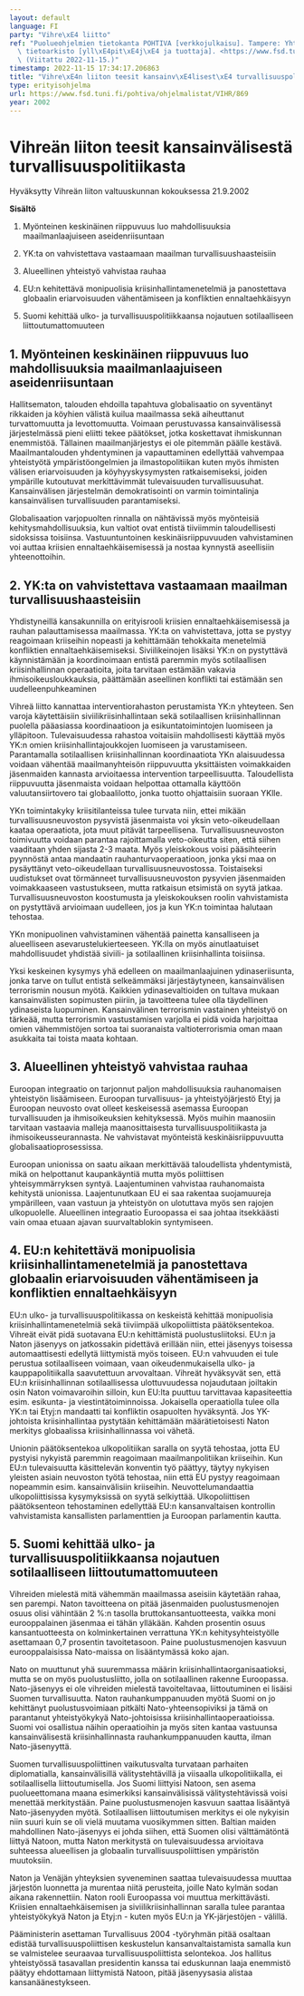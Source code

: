 ```yaml
---
layout: default
language: FI
party: "Vihre\xE4 liitto"
ref: "Puolueohjelmien tietokanta POHTIVA [verkkojulkaisu]. Tampere: Yhteiskuntatieteellinen\
  \ tietoarkisto [yll\xE4pit\xE4j\xE4 ja tuottaja]. <https://www.fsd.tuni.fi/pohtiva>.\
  \ (Viitattu 2022-11-15.)"
timestamp: 2022-11-15 17:34:17.206863
title: "Vihre\xE4n liiton teesit kansainv\xE4lisest\xE4 turvallisuuspolitiikasta"
type: erityisohjelma
url: https://www.fsd.tuni.fi/pohtiva/ohjelmalistat/VIHR/869
year: 2002
---
```



# Vihreän liiton teesit kansainvälisestä turvallisuuspolitiikasta


Hyväksytty Vihreän liiton valtuuskunnan kokouksessa 21.9.2002


**Sisältö**


1. Myönteinen keskinäinen riippuvuus luo mahdollisuuksia maailmanlaajuiseen aseidenriisuntaan  

2. YK:ta on vahvistettava vastaamaan maailman turvallisuushaasteisiin  

3. Alueellinen yhteistyö vahvistaa rauhaa  

4. EU:n kehitettävä monipuolisia kriisinhallintamenetelmiä ja panostettava globaalin eriarvoisuuden vähentämiseen ja konfliktien ennaltaehkäisyyn  

5. Suomi kehittää ulko- ja turvallisuuspolitiikkaansa nojautuen sotilaalliseen liittoutumattomuuteen


## 1. Myönteinen keskinäinen riippuvuus luo mahdollisuuksia maailmanlaajuiseen aseidenriisuntaan


Hallitsematon, talouden ehdoilla tapahtuva globalisaatio on syventänyt rikkaiden ja köyhien välistä kuilua maailmassa sekä aiheuttanut turvattomuutta ja levottomuutta. Voimaan perustuvassa kansainvälisessä järjestelmässä pieni eliitti tekee päätökset, jotka koskettavat ihmiskunnan enemmistöä. Tällainen maailmanjärjestys ei ole pitemmän päälle kestävä. Maailmantalouden yhdentyminen ja vapauttaminen edellyttää vahvempaa yhteistyötä ympäristöongelmien ja ilmastopolitiikan kuten myös ihmisten välisen eriarvoisuuden ja köyhyyskysymysten ratkaisemiseksi, joiden ympärille kutoutuvat merkittävimmät tulevaisuuden turvallisuusuhat. Kansainvälisen järjestelmän demokratisointi on varmin toimintalinja kansainvälisen turvallisuuden parantamiseksi.


Globalisaation varjopuolten rinnalla on nähtävissä myös myönteisiä kehitysmahdollisuuksia, kun valtiot ovat entistä tiiviimmin taloudellisesti sidoksissa toisiinsa. Vastuuntuntoinen keskinäisriippuvuuden vahvistaminen voi auttaa kriisien ennaltaehkäisemisessä ja nostaa kynnystä aseellisiin yhteenottoihin.


## 2. YK:ta on vahvistettava vastaamaan maailman turvallisuushaasteisiin


Yhdistyneillä kansakunnilla on erityisrooli kriisien ennaltaehkäisemisessä ja rauhan palauttamisessa maailmassa. YK:ta on vahvistettava, jotta se pystyy reagoimaan kriiseihin nopeasti ja kehittämään tehokkaita menetelmiä konfliktien ennaltaehkäisemiseksi. Siviilikeinojen lisäksi YK:n on pystyttävä käynnistämään ja koordinoimaan entistä paremmin myös sotilaallisen kriisinhallinnan operaatioita, joita tarvitaan estämään vakavia ihmisoikeusloukkauksia, päättämään aseellinen konflikti tai estämään sen uudelleenpuhkeaminen


Vihreä liitto kannattaa interventiorahaston perustamista YK:n yhteyteen. Sen varoja käytettäisiin siviilikriisinhallintaan sekä sotilaallisen kriisinhallinnan puolella pääasiassa koordinaatioon ja esikuntatoimintojen luomiseen ja ylläpitoon. Tulevaisuudessa rahastoa voitaisiin mahdollisesti käyttää myös YK:n omien kriisinhallintajoukkojen luomiseen ja varustamiseen. Parantamalla sotilaallisen kriisinhallinnan koordinaatiota YKn alaisuudessa voidaan vähentää maailmanyhteisön riippuvuutta yksittäisten voimakkaiden jäsenmaiden kannasta arvioitaessa intervention tarpeellisuutta. Taloudellista riippuvuutta jäsenmaista voidaan helpottaa ottamalla käyttöön valuutansiirtovero tai globaalilotto, jonka tuotto ohjattaisiin suoraan YKlle.


YKn toimintakyky kriisitilanteissa tulee turvata niin, ettei mikään turvallisuusneuvoston pysyvistä jäsenmaista voi yksin veto-oikeudellaan kaataa operaatiota, jota muut pitävät tarpeellisena. Turvallisuusneuvoston toimivuutta voidaan parantaa rajoittamalla veto-oikeutta siten, että siihen vaaditaan yhden sijasta 2-3 maata. Myös yleiskokous voisi pääsihteerin pyynnöstä antaa mandaatin rauhanturvaoperaatioon, jonka yksi maa on pysäyttänyt veto-oikeudellaan turvallisuusneuvostossa. Toistaiseksi uudistukset ovat törmänneet turvallisuusneuvoston pysyvien jäsenmaiden voimakkaaseen vastustukseen, mutta ratkaisun etsimistä on syytä jatkaa. Turvallisuusneuvoston koostumusta ja yleiskokouksen roolin vahvistamista on pystyttävä arvioimaan uudelleen, jos ja kun YK:n toimintaa halutaan tehostaa.


YKn monipuolinen vahvistaminen vähentää painetta kansalliseen ja alueelliseen asevarustelukierteeseen. YK:lla on myös ainutlaatuiset mahdollisuudet yhdistää siviili- ja sotilaallinen kriisinhallinta toisiinsa.


Yksi keskeinen kysymys yhä edelleen on maailmanlaajuinen ydinaseriisunta, jonka tarve on tullut entistä selkeämmäksi järjestäytyneen, kansainvälisen terrorismin nousun myötä. Kaikkien ydinasevaltioiden on tultava mukaan kansainvälisten sopimusten piiriin, ja tavoitteena tulee olla täydellinen ydinaseista luopuminen. Kansainvälinen terrorismin vastainen yhteistyö on tärkeää, mutta terrorismin vastustamisen varjolla ei pidä voida harjoittaa omien vähemmistöjen sortoa tai suoranaista valtioterrorismia oman maan asukkaita tai toista maata kohtaan.


## 3. Alueellinen yhteistyö vahvistaa rauhaa


Euroopan integraatio on tarjonnut paljon mahdollisuuksia rauhanomaisen yhteistyön lisäämiseen. Euroopan turvallisuus- ja yhteistyöjärjestö Etyj ja Euroopan neuvosto ovat olleet keskeisessä asemassa Euroopan turvallisuuden ja ihmisoikeuksien kehityksessä. Myös muihin maanosiin tarvitaan vastaavia malleja maanosittaisesta turvallisuuspolitiikasta ja ihmisoikeusseurannasta. Ne vahvistavat myönteistä keskinäisriippuvuutta globalisaatioprosessissa.


Euroopan unionissa on saatu aikaan merkittävää taloudellista yhdentymistä, mikä on helpottanut kaupankäyntiä mutta myös poliittisen yhteisymmärryksen syntyä. Laajentuminen vahvistaa rauhanomaista kehitystä unionissa. Laajentunutkaan EU ei saa rakentaa suojamuureja ympärilleen, vaan vastuun ja yhteistyön on ulotuttava myös sen rajojen ulkopuolelle. Alueellinen integraatio Euroopassa ei saa johtaa itsekkäästi vain omaa etuaan ajavan suurvaltablokin syntymiseen.


## 4. EU:n kehitettävä monipuolisia kriisinhallintamenetelmiä ja panostettava globaalin eriarvoisuuden vähentämiseen ja konfliktien ennaltaehkäisyyn


EU:n ulko- ja turvallisuuspolitiikassa on keskeistä kehittää monipuolisia kriisinhallintamenetelmiä sekä tiiviimpää ulkopoliittista päätöksentekoa. Vihreät eivät pidä suotavana EU:n kehittämistä puolustusliitoksi. EU:n ja Naton jäsenyys on jatkossakin pidettävä erillään niin, ettei jäsenyys toisessa automaattisesti edellytä liittymistä myös toiseen. EU:n vahvuuden ei tule perustua sotilaalliseen voimaan, vaan oikeudenmukaisella ulko- ja kauppapolitiikalla saavutettuun arvovaltaan. Vihreät hyväksyvät sen, että EU:n kriisinhallinnan sotilaallisessa ulottuvuudessa nojaudutaan joiltakin osin Naton voimavaroihin silloin, kun EU:lta puuttuu tarvittavaa kapasiteettia esim. esikunta- ja viestintätoiminnoissa. Jokaisella operaatiolla tulee olla YK:n tai Etyj:n mandaatti tai konfliktin osapuolten hyväksyntä. Jos YK-johtoista kriisinhallintaa pystytään kehittämään määrätietoisesti Naton merkitys globaalissa kriisinhallinnassa voi vähetä.


Unionin päätöksentekoa ulkopolitiikan saralla on syytä tehostaa, jotta EU pystyisi nykyistä paremmin reagoimaan maailmanpolitiikan kriiseihin. Kun EU:n tulevaisuutta käsittelevän konventin työ päättyy, täytyy nykyisen yleisten asiain neuvoston työtä tehostaa, niin että EU pystyy reagoimaan nopeammin esim. kansainvälisiin kriiseihin. Neuvottelumandaattia ulkopoliittisissa kysymyksissä on syytä selkiyttää. Ulkopoliittisen päätöksenteon tehostaminen edellyttää EU:n kansanvaltaisen kontrollin vahvistamista kansallisten parlamenttien ja Euroopan parlamentin kautta.


## 5. Suomi kehittää ulko- ja turvallisuuspolitiikkaansa nojautuen sotilaalliseen liittoutumattomuuteen


Vihreiden mielestä mitä vähemmän maailmassa aseisiin käytetään rahaa, sen parempi. Naton tavoitteena on pitää jäsenmaiden puolustusmenojen osuus olisi vähintään 2 %:n tasolla bruttokansantuotteesta, vaikka moni eurooppalainen jäsenmaa ei tähän ylläkään. Kahden prosentin osuus kansantuotteesta on kolminkertainen verrattuna YK:n kehitysyhteistyölle asettamaan 0,7 prosentin tavoitetasoon. Paine puolustusmenojen kasvuun eurooppalaisissa Nato-maissa on lisääntymässä koko ajan.


Nato on muuttunut yhä suuremmassa määrin kriisinhallintaorganisaatioksi, mutta se on myös puolustusliitto, jolla on sotilaallinen rakenne Euroopassa. Nato-jäsenyys ei ole vihreiden mielestä tavoiteltavaa, liittoutuminen ei lisäisi Suomen turvallisuutta. Naton rauhankumppanuuden myötä Suomi on jo kehittänyt puolustusvoimiaan pitkälti Nato-yhteensopiviksi ja tämä on parantanut yhteistyökykyä Nato-johtoisissa kriisinhallintaoperaatioissa. Suomi voi osallistua näihin operaatioihin ja myös siten kantaa vastuunsa kansainvälisestä kriisinhallinnasta rauhankumppanuuden kautta, ilman Nato-jäsenyyttä.


Suomen turvallisuuspoliittinen vaikutusvalta turvataan parhaiten diplomatialla, kansainvälisillä välitystehtävillä ja viisaalla ulkopolitiikalla, ei sotilaallisella liittoutumisella. Jos Suomi liittyisi Natoon, sen asema puolueettomana maana esimerkiksi kansainvälisissä välitystehtävissä voisi menettää merkitystään. Paine puolustusmenojen kasvuun saattaa lisääntyä Nato-jäsenyyden myötä. Sotilaallisen liittoutumisen merkitys ei ole nykyisin niin suuri kuin se oli vielä muutama vuosikymmen sitten. Baltian maiden mahdollinen Nato-jäsenyys ei johda siihen, että Suomen olisi välttämätöntä liittyä Natoon, mutta Naton merkitystä on tulevaisuudessa arvioitava suhteessa alueellisen ja globaalin turvallisuuspoliittisen ympäristön muutoksiin.


Naton ja Venäjän yhteyksien syveneminen saattaa tulevaisuudessa muuttaa järjestön luonnetta ja murentaa niitä perusteita, joille Nato kylmän sodan aikana rakennettiin. Naton rooli Euroopassa voi muuttua merkittävästi. Kriisien ennaltaehkäisemisen ja siviilikriisinhallinnan saralla tulee parantaa yhteistyökykyä Naton ja Etyj:n - kuten myös EU:n ja YK-järjestöjen - välillä.


Pääministerin asettaman Turvallisuus 2004 -työryhmän pitää osaltaan edistää turvallisuuspoliittisen keskustelun kansanvaltaistamista samalla kun se valmistelee seuraavaa turvallisuuspoliittista selontekoa. Jos hallitus yhteistyössä tasavallan presidentin kanssa tai eduskunnan laaja enemmistö päätyy ehdottamaan liittymistä Natoon, pitää jäsenyysasia alistaa kansanäänestykseen.



